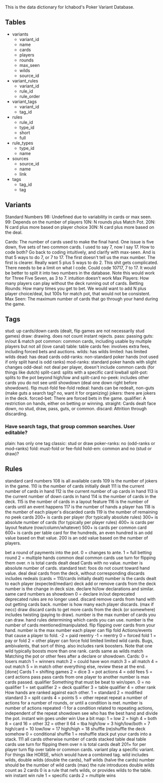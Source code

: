 This is the data dictionary for Ichabod's Poker Variant Database.

## Tables

* variants
	* variant_id
	* name
	* cards
	* players
	* rounds
	* max_seen
	* wilds
	* source_id
* variant_rules
	* variant_id
	* rule_id
	* rule_order
* variant_tags
	* variant_id
	* tag_id
* rules
	* rule_id
	* type_id
	* short
	* full
* rule_types
	* type_id
	* name
* sources
	* source_id
	* name
	* link
* tags
	* tag_id
	* tag

## Variants

Standard Numbers
98: Undefined due to variability in cards or max seen.
99: Depends on the number of players
10N: N rounds plus Match Pot.
20N: N card plus more based on player choice
30N: N card plus more based on the deal.

Cards: The number of cards used to make the final hand.
	One issue is five down, five sets of two common cards. I used to say 7, now I say 17. How to code both?
		Go back to coding intuitively, and clarify with max-seen.
		And is that 5 ways to do 7, or 7 to 17. The first doesn't tell us the max number. The first is clearer.
			Really want 5 plus 5 ways to do 2.
			This shit gets complicated. There needs to be a limit on what I code.
		Could code 10717, 7 to 17.
			It would be better to split it into two numbers in the database.
			Note this would work for Three Five Seven, as 3 to 7.
	intuition doesn't work
Max Players: How many players can play without the deck running out of cards.
Betting Rounds: How many times you get to bet.
	We would want to add N plus player choice/deal, but 100s for match pot, that would not be consistent.
Max Seen: The maximum number of cards that go through your hand during the game.

## Tags

stud: up cards/down cards (dealt, flip games are not necessarily stud games)
draw: drawing. does not count instant rejects.
pass: passing
guts: in/out & match pot
common: common cards, including usable by multiple players but not all (love canal)
table: table cards
fee: involves extra fees, including forced bets and auctions.
wilds: has wilds
limited: has limited wilds
dead: has dead cards
odd-ranks: non-standard poker hands (not used if only split hand is odd ranks)
mod-ranks: standard poker hands with slight changes
odd-deal: not deal per player, doesn't include common cards (for things like dutch)
split-card: splits with a specific card
lowball
split-pot: splits to the pot beyond high/low and split-card
no-peek: includes other cards you do not see until showdown (deal one down right before showdown).
flip
must-fold
fee-fold
redeal: hands can be redealt, non-guts (make guts a search tag? no, want it for organizing)
jokers: there are jokers in the deck.
forced-bet: There are forced bets in the game.
qualifier: A restriction on hands, either on betting or winning.
straight: Cards dealt face down, no stud, draw, pass, guts, or common.
discard: Attrition through discarding.

### Have search tags, that group common searches. User editable?

plain: has only one tag
classic: stud or draw
poker-ranks: no (odd-ranks or mod-ranks)
fold: must-fold or fee-fold
hold-em: common and no (stud or draw)?

## Rules

standard card numbers
	108 is all available cards
	109 is the number of jokers in the game.
	110 is the number of cards initially dealt
	111 is the current number of cards in hand
	112 is the current number of up cards in hand
	113 is the current number of down cards in hand
	114 is the number of cards in the deck.
	115	is the number of cards in a layout feature
	116 is the number of cards until an event happens
	117 is the number of hands a player has
	118 is the number of each player's discarded cards
	119 is the number of remaining no peek cards
	200+ is cards per player (for typically absolute rules)
	300+ is absolute number of cards (for typically per player rules)
	400+ is cards per layout feature (row/column/whatever)
	500+ is cards per common card
	600+ is cards per table card
	for the hundreds, an even hundred is an odd value based on that value.
		200 is an odd value based on the number of players.

bet
	a round of payments into the pot.
	0 = changes to ante.
	1 = full betting round
	2 = multiple hands
common
	deal common cards
	use turn for flipping them over.
	n is total cards dealt
dead
	Cards with no value.
	number is absolute number of cards.
	standard text: foos do not count toward hand value.
deal
	deal cards from the deck, without corresponding discards
	includes redeals (cards = 110/cards initially dealt)
	number is the cards dealt to each player (expected/median)
deck
	add or remove cards from the deck
	number is the change in deck size.
declare
	hi/low declarations and similar.
	same card numbers as showdown
		0 = declare in/out
deprecated
	deprecated rules are no longer used.
discard
	remove cards from hand with out getting cards back.
	number is how many each player discards. (max if necc)
draw
	discard cards to get more cards from the deck (or somewhere)
	includes twisting (paying to draw).
	number is the max number of cards you can draw.
hand
	rules determining which cards you can use.
	number is the number of cards mentioned/manipulated.
flip
	flipping over cards from your hand.
	number is the max number each player can flip
fold
	Actions/events that cause a player to fold.
	-2 = paid reentry
	-1 = reentry
	0 = forced fold
	1 = pay or fold
	2 = other player can force fold
limited
	limited wild cards. Bugs, ambivalents, that sort of thing.
		also includes rank boosters. Note that one wild typically boosts more than one rank.
	cards same as wilds
match
	Matching the pot or other fees after a declare or showdown.
	Cards:
		0 = losers match
		1 = winners match
		2 = could have won match
		3 = all match
		4 = out match
		5 = in match
other
	everything else, review these at the end. [done]
	Cards
		1 = shifting games
		2 = dice
		3 = pot actions
		4 = odd fees
		5 = card actions
pass
	pass cards from one player to another
	number is max cards passed.
qualifier
	Something that must be beat to win/open.
		0 = no qualifier
		1 = set qualifier
		2 = deck qualifier
		3 = table qualifier
		4 = other
rank
	How hands are ranked against each other.
		1 = standard
		2 = modified standard
		3 = split cards
		4 = points
		5 = other
repeat
	repeat a number of actions for a number of rounds, or until a condition is met.
	number is number of actions repeated
	-1 for a condition related to repeating actions, independent of the repeat
showdown
	see who has the best hand and divide the pot.
	instant win goes under win
	Use a bit map:
		1 = low
		2 = high
		4 = both
		8 = card
		16 = other
		32 = other II
		64 = tba
		high/low = 3
		high/low/both = 7
		high/card = 10
		low/low = 17
		high/high = 18
shuffle
	(re)shuffle the deck somehow
	0 = conditional shuffle
	1 = reshuffle
stack
	put your cards into a stack.
	111 all cards
	otherwise number of cards stacked
table
	deal table cards
	use turn for flipping them over
	n is total cards dealt
	201+ for per player
turn
	flip over table or common cards.
variant
	play a specific variant. For things like HORSE, which would have a combined tag.
wild
	includes wilds, double wilds (double the cards), half wilds (halve the cards)
	number should be the number of wild cards (max) the rule introduces
		double wilds count as 2 cards
		0 is a rule that nefs wilds, or provides wilds to the table.
win
	instant win rule
	1 = specific cards
	2 = multiple wins
